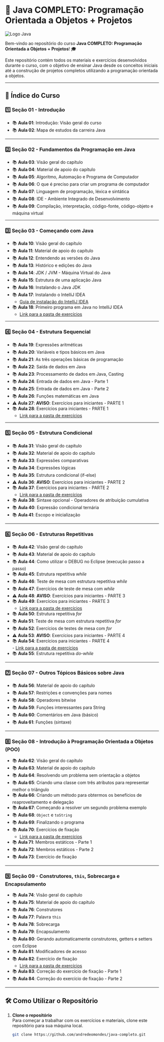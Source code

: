 # 🚀 **Java COMPLETO: Programação Orientada a Objetos + Projetos**

![Logo Java](https://i.redd.it/1r6z9ip45i861.png)

Bem-vindo ao repositório do curso **Java COMPLETO: Programação Orientada a Objetos + Projetos**! 🎓

Este repositório contém todos os materiais e exercícios desenvolvidos durante o curso, com o objetivo de ensinar Java desde os conceitos iniciais até a construção de projetos completos utilizando a programação orientada a objetos.

---

## 📑 **Índice do Curso**

### 1️⃣ **Seção 01 - Introdução**
- 📚 **Aula 01**: Introdução: Visão geral do curso  
- 📚 **Aula 02**: Mapa de estudos da carreira Java

---

### 2️⃣ **Seção 02 - Fundamentos da Programação em Java**
- 📚 **Aula 03**: Visão geral do capítulo  
- 📚 **Aula 04**: Material de apoio do capítulo  
- 📚 **Aula 05**: Algoritmo, Automação e Programa de Computador  
- 📚 **Aula 06**: O que é preciso para criar um programa de computador  
- 📚 **Aula 07**: Linguagem de programação, léxica e sintática  
- 📚 **Aula 08**: IDE - Ambiente Integrado de Desenvolvimento  
- 📚 **Aula 09**: Compilação, interpretação, código-fonte, código-objeto e máquina virtual

---

### 3️⃣ **Seção 03 - Começando com Java**
- 📚 **Aula 10**: Visão geral do capítulo  
- 📚 **Aula 11**: Material de apoio do capítulo  
- 📚 **Aula 12**: Entendendo as versões do Java  
- 📚 **Aula 13**: Histórico e edições do Java  
- 📚 **Aula 14**: JDK / JVM - Máquina Virtual do Java  
- 📚 **Aula 15**: Estrutura de uma aplicação Java  
- 📚 **Aula 16**: Instalando o Java JDK  
- 📚 **Aula 17**: Instalando o IntelliJ IDEA  
    - [Guia de instalação do IntelliJ IDEA](https://www.jetbrains.com/idea/download/)  
- 📚 **Aula 18**: Primeiro programa em Java no IntelliJ IDEA  
    - [Link para a pasta de exercícios](https://github.com/andredeomondes/java-completo/tree/main/s03c18_introducao/primeiro-programa)

---

### 4️⃣ **Seção 04 - Estrutura Sequencial**
- 📚 **Aula 19**: Expressões aritméticas  
- 📚 **Aula 20**: Variáveis e tipos básicos em Java  
- 📚 **Aula 21**: As três operações básicas de programação  
- 📚 **Aula 22**: Saída de dados em Java  
- 📚 **Aula 23**: Processamento de dados em Java, Casting  
- 📚 **Aula 24**: Entrada de dados em Java - Parte 1  
- 📚 **Aula 25**: Entrada de dados em Java - Parte 2  
- 📚 **Aula 26**: Funções matemáticas em Java  
- ⚠️ **Aula 27**: **AVISO**: Exercícios para iniciantes - PARTE 1  
- 📚 **Aula 28**: Exercícios para iniciantes - PARTE 1  
    - [Link para a pasta de exercícios](https://github.com/andredeomondes/java-completo/tree/main/s04c30_estrutura_sequencial)

---

### 5️⃣ **Seção 05 - Estrutura Condicional**
- 📚 **Aula 31**: Visão geral do capítulo  
- 📚 **Aula 32**: Material de apoio do capítulo  
- 📚 **Aula 33**: Expressões comparativas  
- 📚 **Aula 34**: Expressões lógicas  
- 📚 **Aula 35**: Estrutura condicional (if-else)  
- ⚠️ **Aula 36**: **AVISO**: Exercícios para iniciantes - PARTE 2  
- 📚 **Aula 37**: Exercícios para iniciantes - PARTE 2  
    - [Link para a pasta de exercícios](https://github.com/andredeomondes/java-completo/tree/main/s05c37_estrutura_condicional)  
- 📚 **Aula 38**: Sintaxe opcional - Operadores de atribuição cumulativa  
- 📚 **Aula 40**: Expressão condicional ternária  
- 📚 **Aula 41**: Escopo e inicialização

---

### 6️⃣ **Seção 06 - Estruturas Repetitivas**
- 📚 **Aula 42**: Visão geral do capítulo  
- 📚 **Aula 43**: Material de apoio do capítulo  
- 📚 **Aula 44**: Como utilizar o DEBUG no Eclipse (execução passo a passo)  
- 📚 **Aula 45**: Estrutura repetitiva *while*  
- 📚 **Aula 46**: Teste de mesa com estrutura repetitiva *while*  
- 📚 **Aula 47**: Exercícios de teste de mesa com *while*  
- ⚠️ **Aula 48**: **AVISO**: Exercícios para iniciantes - PARTE 3  
- 📚 **Aula 49**: Exercícios para iniciantes - PARTE 3  
    - [Link para a pasta de exercícios](https://github.com/andredeomondes/java-completo/tree/main/s06c49_estruturas_repetitivas_parte1)  
- 📚 **Aula 50**: Estrutura repetitiva *for*  
- 📚 **Aula 51**: Teste de mesa com estrutura repetitiva *for*  
- 📚 **Aula 52**: Exercícios de testes de mesa com *for*  
- ⚠️ **Aula 53**: **AVISO**: Exercícios para iniciantes - PARTE 4  
- 📚 **Aula 54**: Exercícios para iniciantes - PARTE 4  
      - [Link para a pasta de exercícios](https://github.com/andredeomondes/java-completo/tree/main/s06c55_estruturas_repetitivas_parte2)  
- 📚 **Aula 55**: Estrutura repetitiva *do-while*

---

### 7️⃣ **Seção 07 - Outros Tópicos Básicos sobre Java**
- 📚 **Aula 56**: Material de apoio do capítulo  
- 📚 **Aula 57**: Restrições e convenções para nomes  
- 📚 **Aula 58**: Operadores bitwise  
- 📚 **Aula 59**: Funções interessantes para String  
- 📚 **Aula 60**: Comentários em Java (básico)  
- 📚 **Aula 61**: Funções (sintaxe)

---

### 8️⃣ **Seção 08 - Introdução à Programação Orientada a Objetos (POO)**
- 📚 **Aula 62**: Visão geral do capítulo  
- 📚 **Aula 63**: Material de apoio do capítulo  
- 📚 **Aula 64**: Resolvendo um problema sem orientação a objetos  
- 📚 **Aula 65**: Criando uma classe com três atributos para representar melhor o triângulo  
- 📚 **Aula 66**: Criando um método para obtermos os benefícios de reaproveitamento e delegação  
- 📚 **Aula 67**: Começando a resolver um segundo problema exemplo  
- 📚 **Aula 68**: `Object` e `toString`  
- 📚 **Aula 69**: Finalizando o programa  
- 📚 **Aula 70**: Exercícios de fixação  
    - [Link para a pasta de exercícios](https://github.com/andredeomondes/java-completo/tree/main/s08c70_introducao_poo)
- 📚 **Aula 71**: Membros estáticos - Parte 1  
- 📚 **Aula 72**: Membros estáticos - Parte 2  
- 📚 **Aula 73**: Exercício de fixação

---

### 9️⃣ **Seção 09 - Construtores, `this`, Sobrecarga e Encapsulamento**
- 📚 **Aula 74**: Visão geral do capítulo  
- 📚 **Aula 75**: Material de apoio do capítulo  
- 📚 **Aula 76**: Construtores  
- 📚 **Aula 77**: Palavra `this`  
- 📚 **Aula 78**: Sobrecarga  
- 📚 **Aula 79**: Encapsulamento  
- 📚 **Aula 80**: Gerando automaticamente construtores, getters e setters com Eclipse  
- 📚 **Aula 81**: Modificadores de acesso  
- 📚 **Aula 82**: Exercício de fixação  
    - [Link para a pasta de exercícios](https://github.com/andredeomondes/java-completo/tree/main/s09c82_construtores_this_sobrecarga_encapsulamento)  
- 📚 **Aula 83**: Correção do exercício de fixação - Parte 1  
- 📚 **Aula 84**: Correção do exercício de fixação - Parte 2

---

## 🛠 **Como Utilizar o Repositório**

1. **Clone o repositório**  
   Para começar a trabalhar com os exercícios e materiais, clone este repositório para sua máquina local.

   ```bash
   git clone https://github.com/andredeomondes/java-completo.git
